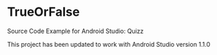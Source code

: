 # TrueOrFalse
Source Code Example for Android Studio: Quizz

This project has been updated to work with Android Studio version 1.1.0
